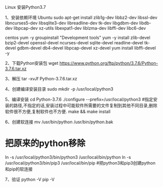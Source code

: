 Linux 安装Python3.7

1、安装依赖环境
Ubuntu
sudo apt-get install zlib1g-dev libbz2-dev libssl-dev libncurses5-dev libsqlite3-dev libreadline-dev tk-dev libgdbm-dev libdb-dev libpcap-dev xz-utils libexpat1-dev liblzma-dev libffi-dev libc6-dev

centos
yum -y groupinstall "Development tools"
yum -y install zlib-devel bzip2-devel openssl-devel ncurses-devel sqlite-devel readline-devel tk-devel gdbm-devel db4-devel libpcap-devel xz-devel
yum install libffi-devel -y

2、下载Python安装包
 wget https://www.python.org/ftp/python/3.7.6/Python-3.7.6.tar.xz

3、解压
tar -xvJf  Python-3.7.6.tar.xz

4、创建编译安装目录
sudo mkdir -p /usr/local/python3

5、编译安装
cd Python-3.7.6
./configure --prefix=/usr/local/python3 
#指定安装的路径,不指定的话,安装过程中可能软件所需要的文件复制到其他不同目录,删除软件很不方便,复制软件也不方便.
make && make install

6、创建软连接
mv /usr/bin/python /usr/bin/python.bak
# 把原来的python移除
ln -s /usr/local/python3/bin/python3 /usr/local/bin/python
ln -s /usr/local/python3/bin/pip3 /usr/local/bin/pip
#把python3和pip3创建python和pip的软连接

7、验证
python -V
pip -V
